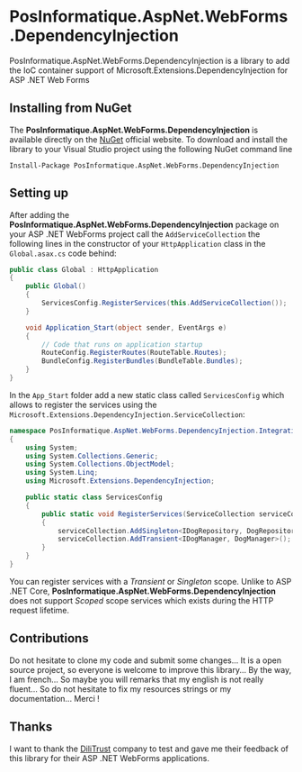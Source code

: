 # PosInformatique.AspNet.WebForms.DependencyInjection
PosInformatique.AspNet.WebForms.DependencyInjection is a library to add the IoC container support of Microsoft.Extensions.DependencyInjection for ASP .NET Web Forms

## Installing from NuGet
The **PosInformatique.AspNet.WebForms.DependencyInjection** is available directly on the
[NuGet](https://www.nuget.org/packages/PosInformatique.AspNet.WebForms.DependencyInjection/) official website.
To download and install the library to your Visual Studio project using the following NuGet command line 
```
Install-Package PosInformatique.AspNet.WebForms.DependencyInjection
```

## Setting up
After adding the **PosInformatique.AspNet.WebForms.DependencyInjection** package on your ASP .NET
WebForms project call the `AddServiceCollection` the following lines in the constructor of your `HttpApplication` class in the
`Global.asax.cs` code behind:
```csharp
public class Global : HttpApplication
{
    public Global()
    {
        ServicesConfig.RegisterServices(this.AddServiceCollection());
    }

    void Application_Start(object sender, EventArgs e)
    {
        // Code that runs on application startup
        RouteConfig.RegisterRoutes(RouteTable.Routes);
        BundleConfig.RegisterBundles(BundleTable.Bundles);
    }
}
```

In the `App_Start` folder add a new static class called `ServicesConfig` which allows to register
the services using the `Microsoft.Extensions.DependencyInjection.ServiceCollection`:
```csharp
namespace PosInformatique.AspNet.WebForms.DependencyInjection.IntegrationTests
{
    using System;
    using System.Collections.Generic;
    using System.Collections.ObjectModel;
    using System.Linq;
    using Microsoft.Extensions.DependencyInjection;

    public static class ServicesConfig
    {
        public static void RegisterServices(ServiceCollection serviceCollection)
        {
            serviceCollection.AddSingleton<IDogRepository, DogRepository>();
            serviceCollection.AddTransient<IDogManager, DogManager>();
        }
    }
}
```
You can register services with a *Transient* or *Singleton* scope. Unlike to ASP .NET Core,
**PosInformatique.AspNet.WebForms.DependencyInjection** does not support *Scoped* scope services
which exists during the HTTP request lifetime.  

## Contributions
Do not hesitate to clone my code and submit some changes...
It is a open source project, so everyone is welcome to improve this library...
By the way, I am french... So maybe you will remarks that my english is not really fluent...
So do not hesitate to fix my resources strings or my documentation... Merci !

## Thanks
I want to thank the [DiliTrust](https://www.dilitrust.com/) company to test and gave me their
feedback of this library for their ASP .NET WebForms applications.